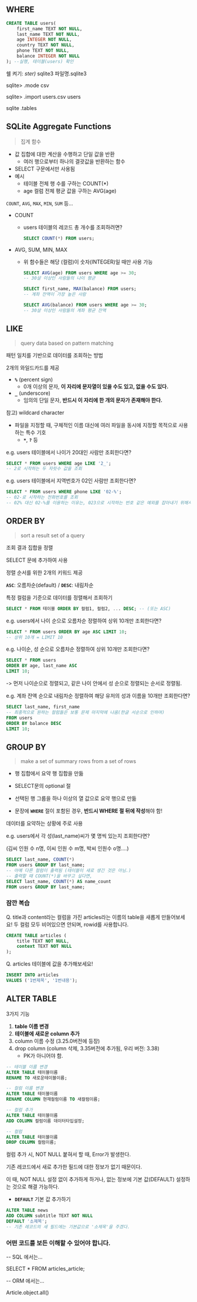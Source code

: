 ## WHERE

```sql
CREATE TABLE users(
	first_name TEXT NOT NULL,
    last_name TEXT NOT NULL,
    age INTEGER NOT NULL,
    country TEXT NOT NULL,
    phone TEXT NOT NULL,
    balance INTEGER NOT NULL
); --실행, 테이블(users) 확인
```

쉘 켜기: *ster)* sqlite3 파일명.sqlite3

sqlite> .mode csv

sqlite> .import users.csv users

sqlite .tables



## SQLite Aggregate Functions

> 집계 함수

- 값 집합에 대한 계산을 수행하고 단일 값을 반환
  - 여러 행으로부터 하나의 결괏값을 반환하는 함수
- SELECT 구문에서만 사용됨
- 예시
  - 테이블 전체 행 수를 구하는 COUNT(*)
  - age 컬럼 전체 평균 값을 구하는 AVG(age)

`COUNT`, `AVG`, `MAX`, `MIN`, `SUM` 등...

- COUNT

  - users 테이블의 레코드 총 개수를 조회하려면?

    ```sql
    SELECT COUNT(*) FROM users;
    ```

- AVG, SUM, MIN, MAX

  - 위 함수들은 해당 (컬럼)이 숫자(INTEGER)일 때만 사용 가능

    ```sql
    SELECT AVG(age) FROM users WHERE age >= 30; 
    -- 30살 이상인 사람들의 나이 평균
    ```

    ```sql
    SELECT first_name, MAX(balance) FROM users; 
    -- 계좌 잔액이 가장 높은 사람
    ```

    ```sql
    SELECT AVG(balance) FROM users WHERE age >= 30; 
    -- 30살 이상인 사람들의 계좌 평균 잔액
    ```

    

## LIKE

> query data based on pattern matching

패턴 일치를 기반으로 데이터를 조회하는 방법

2개의 와일드카드를 제공

- **`%`** (percent sign)
  - 0개 이상의 문자, **이 자리에 문자열이 있을 수도 있고, 없을 수도 있다.**
- **`_`** (underscore)
  - 임의의 단일 문자, **반드시 이 자리에 한 개의 문자가 존재해야 한다.**

참고) wildcard character

- 파일을 지정할 때, 구체적인 이름 대신에 여러 파일을 동시에 지정할 목적으로 사용하는 특수 기호
  - **`*`**, **`?`** 등



e.g. users 테이블에서 나이가 20대인 사람만 조회한다면?

```sql
SELECT * FROM users WHERE age LIKE '2_';
-- 2로 시작하는 두 자릿수 값을 조회
```

e.g. users 테이블에서 지역번호가 02인 사람만 조회한다면?

```sql
SELECT * FROM users WHERE phone LIKE '02-%';
-- 02-로 시작하는 전화번호를 조회
-- 02% 대신 02-%를 이용하는 이유는, 023으로 시작하는 번호 같은 예외를 잡아내기 위해서
```



## ORDER BY

> sort a result set of a query

조회 결과 집합을 정렬

SELECT 문에 추가하여 사용

정렬 순서를 위한 2개의 키워드 제공

**`ASC`**: 오름차순(default) / **`DESC`**: 내림차순

특정 컬럼을 기준으로 데이터를 정렬해서 조회하기

```sql
SELECT * FROM 테이블 ORDER BY 컬럼1, 컬럼2, ... DESC; -- (또는 ASC)
```



e.g. users에서 나이 순으로 오름차순 정렬하여 상위 10개만 조회한다면?

```sql
SELECT * FROM users ORDER BY age ASC LIMIT 10; 
-- 상위 10개 = LIMIT 10
```



e.g. 나이순, 성 순으로 오름차순 정렬하여 상위 10개만 조회한다면?

```sql
SELECT * FROM users 
ORDER BY age, last_name ASC
LIMIT 10;
```

-> 먼저 나이순으로 정렬되고, 같은 나이 안에서 성 순으로 정렬되는 순서로 정렬됨.



e.g. 계좌 잔액 순으로 내림차순 정렬하여 해당 유저의 성과 이름을 10개만 조회한다면?

```sql
SELECT last_name, first_name 
-- 최종적으로 원하는 컬럼들은 보통 문제 마지막에 나옴(한글 서순으로 인하여)
FROM users 
ORDER BY balance DESC 
LIMIT 10;
```





## GROUP BY

> make a set of summary rows from a set of rows

- 행 집합에서 요약 행 집합을 만듦

- SELECT문의 optional 절

- 선택된 행 그룹을 하나 이상의 열 값으로 요약 행으로 만듦
- 문장에 **`WHERE`** 절이 포함된 경우, **반드시 WHERE 절 뒤에 작성**해야 함!

데이터를 요약하는 상황에 주로 사용



e.g. users에서 각 성(last_name)씨가 몇 명씩 있는지 조회한다면? 

(김씨 인원 수 n명, 이씨 인원 수 m명, 박씨 인원수 o명....)

```sql
SELECT last_name, COUNT(*) 
FROM users GROUP BY last_name;
-- 아예 다른 컬럼이 출력됨 (테이블이 새로 생긴 것은 아님.)
-- 출력할 때 COUNT(*)을 바꾸고 싶다면,
SELECT last_name, COUNT(*) AS name_count
FROM users GROUP BY last_name;
```



### 잠깐 복습

Q. title과 content라는 컬럼을 가진 articles라는 이름의 table을 새롭게 만들어보세요! 두 컬럼 모두 비어있으면 안되며, rowid를 사용합니다.

```sql
CREATE TABLE articles (
	title TEXT NOT NULL,
    context TEXT NOT NULL
);
```

Q. articles 테이블에 값을 추가해보세요!

```sql
INSERT INTO articles
VALUES ('1번제목', '1번내용');
```





## ALTER TABLE

3가지 기능

1. **table 이름 변경**
2. **테이블에 새로운 column 추가**
3. column 이름 수정 (3.25.0버전에 등장)
4. drop column (column 삭제, 3.35버전에 추가됨, 우리 버전: 3.38)
   - PK가 아니어야 함.

```sql
-- 테이블 이름 변경
ALTER TABLE 테이블이름
RENAME TO 새로운테이블이름;

-- 컬럼 이름 변경
ALTER TABLE 테이블이름
RENAME COLUMN 현재컬럼이름 TO 새컬럼이름;

-- 컬럼 추가
ALTER TABLE 테이블이름
ADD COLUMN 컬럼이름 데이터타입설정;

-- 컬럼
ALTER TABLE 테이블이름
DROP COLUMN 컬럼이름;
```



컬럼 추가 시, NOT NULL 붙혀서 할 때, Error가 발생한다.

기존 레코드에서 새로 추가한 필드에 대한 정보가 없기 때문이다.

이 때, NOT NULL 설정 없이 추가하게 하거나, 없는 정보에 기본 값(DEFAULT) 설정하는 것으로 해결 가능하다.

- **`DEFAULT`** 기본 값 추가하기

```sql
ALTER TABLE news
ADD COLUMN subtitle TEXT NOT NULL
DEFAULT '소제목'; 
-- 기존 레코드의 새 필드에는 기본값으로 '소제목'을 주겠다.
```







### 어떤 코드를 보든 이해할 수 있어야 합니다.

-- SQL 에서는...

SELECT * FROM articles_article;

-- ORM 에서는...

Article.object.all()



